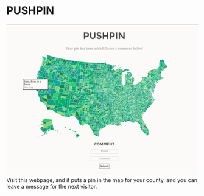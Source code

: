 PUSHPIN
===

![Screen Shot](https://raw.githubusercontent.com/NathanielWroblewski/pushpin/master/screen_shot.png)
Visit this webpage, and it puts a pin in the map for your county, and you can leave a message for the next visitor.

